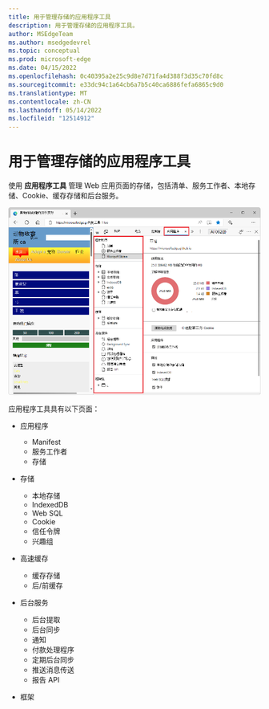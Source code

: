 ```yaml
---
title: 用于管理存储的应用程序工具
description: 用于管理存储的应用程序工具。
author: MSEdgeTeam
ms.author: msedgedevrel
ms.topic: conceptual
ms.prod: microsoft-edge
ms.date: 04/15/2022
ms.openlocfilehash: 0c40395a2e25c9d8e7d71fa4d388f3d35c70fd8c
ms.sourcegitcommit: e33dc94c1a64cb6a7b5c40ca6886fefa6865c9d0
ms.translationtype: MT
ms.contentlocale: zh-CN
ms.lasthandoff: 05/14/2022
ms.locfileid: "12514912"
---
```

# <a name="application-tool-to-manage-storage"></a>用于管理存储的应用程序工具

使用 **应用程序工具** 管理 Web 应用页面的存储，包括清单、服务工作者、本地存储、Cookie、缓存存储和后台服务。

![应用程序工具。](images/application-tool.png)

应用程序工具具有以下页面：

*  应用程序
   *  Manifest
   *  服务工作者
   *  存储

*  存储
   *  本地存储
   *  IndexedDB
   *  Web SQL
   *  Cookie
   *  信任令牌
   *  兴趣组

*  高速缓存
   *  缓存存储
   *  后/前缓存

*  后台服务
   *  后台提取
   *  后台同步
   *  通知
   *  付款处理程序
   *  定期后台同步
   *  推送消息传送
   *  报告 API

*  框架 
